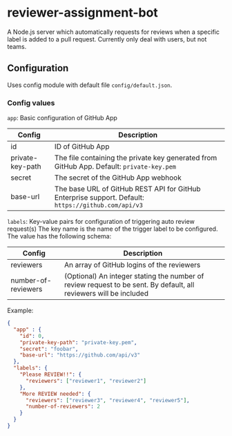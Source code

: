 # reviewer-assignment-bot

A Node.js server which automatically requests for reviews when a specific label is added to a pull request.
Currently only deal with users, but not teams.

## Configuration
Uses config module with default file `config/default.json`.

### Config values
`app`: Basic configuration of GitHub App

Config | Description
----- | -----
id | ID of GitHub App
private-key-path | The file containing the private key generated from GitHub App. Default: `private-key.pem`
secret | The secret of the GitHub App webhook
base-url | The base URL of GitHub REST API for GitHub Enterprise support. Default: `https://github.com/api/v3`

`labels`: Key-value pairs for configuration of triggering auto review request(s)
The key name is the name of the trigger label to be configured.
The value has the following schema:

Config | Description
----- | -----
reviewers | An array of GitHub logins of the reviewers
number-of-reviewers | (Optional) An integer stating the number of review request to be sent. By default, all reviewers will be included

Example:
```json
{
  "app" : {
    "id": 0,
    "private-key-path": "private-key.pem",
    "secret": "foobar",
    "base-url": "https://github.com/api/v3"
  },
  "labels": {
    "Please REVIEW!!": {
      "reviewers": ["reviewer1", "reviewer2"]
    },
    "More REVIEW needed": {
      "reviewers": ["reviewer3", "reviewer4", "reviewer5"],
      "number-of-reviewers": 2
    }
  }
}
```
